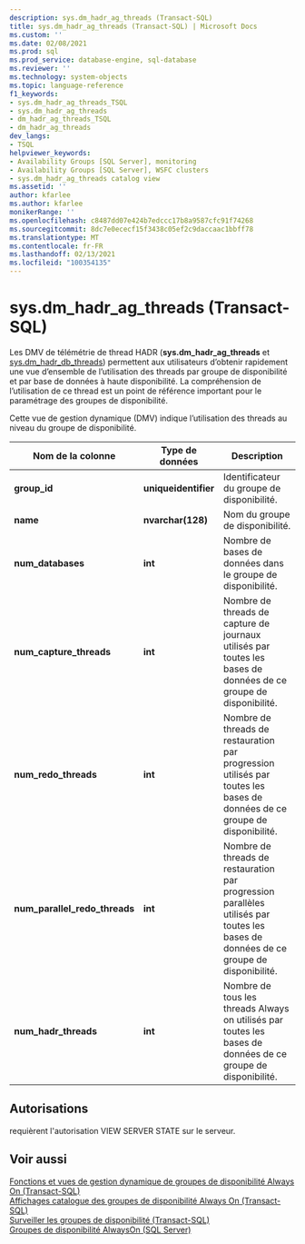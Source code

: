 ```yaml
---
description: sys.dm_hadr_ag_threads (Transact-SQL)
title: sys.dm_hadr_ag_threads (Transact-SQL) | Microsoft Docs
ms.custom: ''
ms.date: 02/08/2021
ms.prod: sql
ms.prod_service: database-engine, sql-database
ms.reviewer: ''
ms.technology: system-objects
ms.topic: language-reference
f1_keywords:
- sys.dm_hadr_ag_threads_TSQL
- sys.dm_hadr_ag_threads
- dm_hadr_ag_threads_TSQL
- dm_hadr_ag_threads
dev_langs:
- TSQL
helpviewer_keywords:
- Availability Groups [SQL Server], monitoring
- Availability Groups [SQL Server], WSFC clusters
- sys.dm_hadr_ag_threads catalog view
ms.assetid: ''
author: kfarlee
ms.author: kfarlee
monikerRange: ''
ms.openlocfilehash: c8487dd07e424b7edccc17b8a9587cfc91f74268
ms.sourcegitcommit: 8dc7e0ececf15f3438c05ef2c9daccaac1bbff78
ms.translationtype: MT
ms.contentlocale: fr-FR
ms.lasthandoff: 02/13/2021
ms.locfileid: "100354135"
---
```

# <a name="sysdm_hadr_ag_threads-transact-sql"></a>sys.dm_hadr_ag_threads (Transact-SQL)

Les DMV de télémétrie de thread HADR (**sys.dm_hadr_ag_threads** et [sys.dm_hadr_db_threads](../../relational-databases/system-dynamic-management-views/sys-dm-hadr-db-threads-transact-sql.md)) permettent aux utilisateurs d’obtenir rapidement une vue d’ensemble de l’utilisation des threads par groupe de disponibilité et par base de données à haute disponibilité. La compréhension de l’utilisation de ce thread est un point de référence important pour le paramétrage des groupes de disponibilité.

Cette vue de gestion dynamique (DMV) indique l’utilisation des threads au niveau du groupe de disponibilité.

|Nom de la colonne|Type de données|Description|  
|-----------------|---------------|-----------------|  
|**group_id**|**uniqueidentifier**|Identificateur du groupe de disponibilité.|
|**name**|**nvarchar(128)**|Nom du groupe de disponibilité.|
|**num_databases**|**int**|Nombre de bases de données dans le groupe de disponibilité.|
|**num_capture_threads**|**int**|Nombre de threads de capture de journaux utilisés par toutes les bases de données de ce groupe de disponibilité.|
|**num_redo_threads**|**int**|Nombre de threads de restauration par progression utilisés par toutes les bases de données de ce groupe de disponibilité.|
|**num_parallel_redo_threads**|**int**|Nombre de threads de restauration par progression parallèles utilisés par toutes les bases de données de ce groupe de disponibilité.|
|**num_hadr_threads**|**int**|Nombre de tous les threads Always on utilisés par toutes les bases de données de ce groupe de disponibilité.|

## <a name="permissions"></a>Autorisations  

 requièrent l'autorisation VIEW SERVER STATE sur le serveur.  
  
## <a name="see-also"></a>Voir aussi  

 [Fonctions et vues de gestion dynamique de groupes de disponibilité Always On &#40;Transact-SQL&#41;](../../relational-databases/system-dynamic-management-views/always-on-availability-groups-dynamic-management-views-functions.md)   
 [Affichages catalogue des groupes de disponibilité Always On &#40;Transact-SQL&#41;](../../relational-databases/system-catalog-views/always-on-availability-groups-catalog-views-transact-sql.md)   
 [Surveiller les groupes de disponibilité &#40;Transact-SQL&#41;](../../database-engine/availability-groups/windows/monitor-availability-groups-transact-sql.md)   
 [Groupes de disponibilité AlwaysOn &#40;SQL Server&#41;](../../database-engine/availability-groups/windows/always-on-availability-groups-sql-server.md)  
  